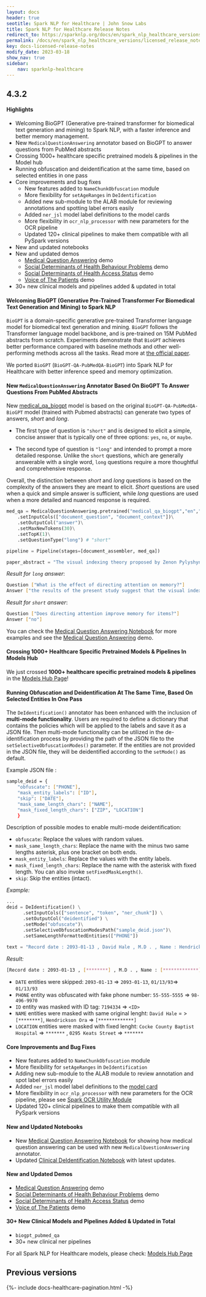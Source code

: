 ```yaml
---
layout: docs
header: true
seotitle: Spark NLP for Healthcare | John Snow Labs
title: Spark NLP for Healthcare Release Notes
redirect_to: https://sparknlp.org/docs/en/spark_nlp_healthcare_versions/licensed_release_notes
permalink: /docs/en/spark_nlp_healthcare_versions/licensed_release_notes
key: docs-licensed-release-notes
modify_date: 2023-03-18
show_nav: true
sidebar:
    nav: sparknlp-healthcare
---
```


<div class="h3-box" markdown="1">

## 4.3.2

#### Highlights

+ Welcoming BioGPT (Generative pre-trained transformer for biomedical text generation and mining) to Spark NLP, with a faster inference and better memory management.
+ New `MedicalQuestionAnswering` annotator based on BioGPT to answer questions from PubMed abstracts
+ Crossing 1000+ healthcare specific pretrained models & pipelines in the Model hub
+ Running obfuscation and deidentification at the same time, based on selected entities in one pass
+ Core improvements and bug fixes
    - New features added to  `NameChunkObfuscation` module
    - More flexibility for `setAgeRanges` in `DeIdentification`
    - Added new sub-module to the ALAB module for reviewing annotations and spotting label errors easily
    - Added `ner_jsl` model label definitions to the model cards
    - More flexibility in `ocr_nlp_processor` with new parameters for the OCR pipeline
    - Updated 120+ clinical pipelines to make them compatible with all PySpark versions
+ New and updated notebooks
+ New and updated demos
    - [Medical Question Answering](https://demo.johnsnowlabs.com/healthcare/BIOGPT_MEDICAL_QUESTION_ANSWERING/) demo
    - [Social Determinants of Health Behaviour Problems](https://demo.johnsnowlabs.com/healthcare/NER_SDOH_BEHAVIOURS_PROBLEMS/) demo
    - [Social Determinants of Health Access Status](https://demo.johnsnowlabs.com/healthcare/NER_SDOH_ACCESS/) demo
    - [Voice of The Patients](https://demo.johnsnowlabs.com/healthcare/VOICE_OF_THE_PATIENTS/) demo
+ 30+ new clinical models and pipelines added & updated in total

</div><div class="h3-box" markdown="1">

#### Welcoming BioGPT (Generative Pre-Trained Transformer For Biomedical Text Generation and Mining) to Spark NLP

`BioGPT` is a domain-specific generative pre-trained Transformer language model for biomedical text generation and mining. `BioGPT` follows the Transformer language model backbone, and is pre-trained on 15M PubMed abstracts from scratch. Experiments demonstrate that `BioGPT` achieves better performance compared with baseline methods and other well-performing methods across all the tasks. Read more at [the official paper](https://arxiv.org/abs/2210.10341).

We ported `BioGPT` (`BioGPT-QA-PubMedQA-BioGPT`) into Spark NLP for Healthcare with better inference speed and memory optimization.



</div><div class="h3-box" markdown="1">

#### New `MedicalQuestionAnswering` Annotator Based On BioGPT To Answer Questions From PubMed Abstracts

New [medical_qa_biogpt](https://nlp.johnsnowlabs.com/2023/03/09/medical_qa_biogpt_en.html) model is based on the original `BioGPT-QA-PubMedQA-BioGPT` model (trained with Pubmed abstracts) can generate two types of answers, *short* and *long*.

- The first type of question is `"short"` and is designed to elicit a simple, concise answer that is typically one of three options: `yes`, `no`, or `maybe`.

- The second type of question is `"long"` and intended to prompt a more detailed response. Unlike the `short` questions, which are generally answerable with a single word, `long` questions require a more thoughtful and comprehensive response.

Overall, the distinction between *short* and *long* questions is based on the complexity of the answers they are meant to elicit. *Short* questions are used when a quick and simple answer is sufficient, while *long* questions are used when a more detailed and nuanced response is required.

```python
med_qa = MedicalQuestionAnswering.pretrained("medical_qa_biogpt","en","clinical/models")\
    .setInputCols(["document_question", "document_context"])\
    .setOutputCol("answer")\
    .setMaxNewTokens(30)\
    .setTopK(1)\
    .setQuestionType("long") # "short"

pipeline = Pipeline(stages=[document_assembler, med_qa])

paper_abstract = "The visual indexing theory proposed by Zenon Pylyshyn (Cognition, 32, 65–97, 1989) predicts that visual attention mechanisms are employed when mental images are projected onto a visual scene. Recent eye-tracking studies have supported this hypothesis by showing that people tend to look at empty places where requested information has been previously presented. However, it has remained unclear to what extent this behavior is related to memory performance. The aim of the present study was to explore whether the manipulation of spatial attention can facilitate memory retrieval. In two experiments, participants were asked first to memorize a set of four objects and then to determine whether a probe word referred to any of the objects. The results of both experiments indicate that memory accuracy is not affected by the current focus of attention and that all the effects of directing attention to specific locations on response times can be explained in terms of stimulus–stimulus and stimulus–response spatial compatibility."
```

*Result for `long` answer*:

```bash
Question ["What is the effect of directing attention on memory?"]
Answer ["the results of the present study suggest that the visual indexing theory does not fully explain the effects of spatial attention on memory performance."]
```

*Result for `short` answer*:

```bash
Question ["Does directing attention improve memory for items?"]
Answer ["no"]
```

You can check the [Medical Question Answering Notebook](https://github.com/JohnSnowLabs/spark-nlp-workshop/blob/master/healthcare-nlp/31.Medical_Question_Answering.ipynb) for more examples and see the [Medical Question Answering](https://demo.johnsnowlabs.com/healthcare/BIOGPT_MEDICAL_QUESTION_ANSWERING/) demo.



</div><div class="h3-box" markdown="1">

#### Crossing 1000+ Healthcare Specific Pretrained Models & Pipelines In Models Hub

We just crossed **1000+ healthcare specific pretrained models & pipelines** in the [Models Hub Page](https://nlp.johnsnowlabs.com/models?edition=Healthcare+NLP)!




</div><div class="h3-box" markdown="1">

#### Running Obfuscation and Deidentification At The Same Time, Based On Selected Entities In One Pass

The `DeIdentification()` annotator has been enhanced with the inclusion of **multi-mode functionality**. Users are required to define a dictionary that contains the policies which will be applied to the labels and save it as a JSON file. Then multi-mode functionality can be utilized in the de-identification process by providing the path of the JSON file to the `setSelectiveObfuscationModes()` parameter. If the entities are not provided in the JSON file, they will be deidentified according to the `setMode()` as default.


Example JSON file :

```bash
sample_deid = {
  	"obfuscate": ["PHONE"],
  	"mask_entity_labels": ["ID"],
  	"skip": ["DATE"],
  	"mask_same_length_chars": ["NAME"],
  	"mask_fixed_length_chars": ["ZIP", "LOCATION"]
    }
```

Description of possible modes to enable multi-mode deidentification:


 * `obfuscate`: Replace the values with random values.
 * `mask_same_length_chars`: Replace the name with the minus two same lengths asterisk, plus one bracket on both ends.
 * `mask_entity_labels`: Replace the values with the entity labels.
 * `mask_fixed_length_chars`: Replace the name with the asterisk with fixed length. You can also invoke `setFixedMaskLength()`.
 * `skip`: Skip the entities (intact).


*Example:*

```python
...
deid = DeIdentification() \
      .setInputCols(["sentence", "token", "ner_chunk"]) \
      .setOutputCol("deidentified") \
      .setMode("obfuscate")\
      .setSelectiveObfuscationModesPath("sample_deid.json")\
      .setSameLengthFormattedEntities(["PHONE"])
      
text = "Record date : 2093-01-13 , David Hale , M.D . , Name : Hendrickson Ora , M.R # 7194334 Date : 01/13/93 . PCP : Oliveira , 25 years-old , Record date : 2079-11-09 . Cocke County Baptist Hospital , 0295 Keats Street , Phone 55-555-5555 ."
```



*Result:*

```bash
[Record date : 2093-01-13 , [********] , M.D . , Name : [*************] , M.R \# <ID>, Date : 01/13/93 . PCP : [******] , <AGE> years-old , Record date : 2079-11-09 . ******* , ******* , Phone 98-496-9970 ]
```

- `DATE` entities were skipped: `2093-01-13` => `2093-01-13`, `01/13/93`=> `01/13/93`
- `PHONE` entity was obfuscated with fake phone number: `55-555-5555` => `98-496-9970`
- `ID` entity was masked with ID tag: `7194334` => `<ID>`
- `NAME` entities were masked with same original lenght: `David Hale` = > `[********]`, `Hendrickson Ora` => `[*************]`
- `LOCATION` entities were masked with fixed lenght: `Cocke County Baptist Hospital` => `*******` , `0295 Keats Street` => `*******`


</div><div class="h3-box" markdown="1">

#### Core Improvements and Bug Fixes


- New features added to  `NameChunkObfuscation` module
- More flexibility for `setAgeRanges` in `DeIdentification`
- Adding new sub-module to the ALAB module to review annotation and spot label errors easily
- Added `ner_jsl` model label definitions to the [model card](https://nlp.johnsnowlabs.com/2022/10/19/ner_jsl_en.html)
- More flexibility in `ocr_nlp_processor` with new parameters for the OCR pipeline, please see [Spark OCR Utility Module](https://github.com/JohnSnowLabs/spark-nlp-workshop/blob/master/tutorials/Certification_Trainings/Healthcare/5.3.Spark_OCR_Utility_Module.ipynb)
- Updated 120+ clinical pipelines to make them compatible with all PySpark versions


</div><div class="h3-box" markdown="1">

#### New and Updated Notebooks

- New [Medical Question Answering Notebook](https://github.com/JohnSnowLabs/spark-nlp-workshop/blob/master/healthcare-nlp/31.Medical_Question_Answering.ipynb) for showing how medical question answering can be used with new `MedicalQuestionAnswering` annotator.
- Updated [Clinical DeIdentification Notebook](https://github.com/JohnSnowLabs/spark-nlp-workshop/blob/master/tutorials/Certification_Trainings/Healthcare/4.Clinical_DeIdentification.ipynb) with latest updates.

</div><div class="h3-box" markdown="1">

#### New and Updated Demos

+ [Medical Question Answering](https://demo.johnsnowlabs.com/healthcare/BIOGPT_MEDICAL_QUESTION_ANSWERING/) demo
+ [Social Determinants of Health Behaviour Problems](https://demo.johnsnowlabs.com/healthcare/NER_SDOH_BEHAVIOURS_PROBLEMS/) demo
+ [Social Determinants of Health Access Status](https://demo.johnsnowlabs.com/healthcare/NER_SDOH_ACCESS/) demo
+ [Voice of The Patients](https://demo.johnsnowlabs.com/healthcare/VOICE_OF_THE_PATIENTS/) demo


</div><div class="h3-box" markdown="1">

#### 30+ New Clinical Models and Pipelines Added & Updated in Total

+ `biogpt_pubmed_qa`
+ 30+ new clinical ner pipelines


</div><div class="h3-box" markdown="1">

For all Spark NLP for Healthcare models, please check: [Models Hub Page](https://nlp.johnsnowlabs.com/models?edition=Healthcare+NLP)



</div>
<div class="prev_ver h3-box" markdown="1">

## Previous versions

</div>
{%- include docs-healthcare-pagination.html -%}
